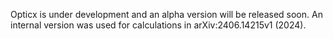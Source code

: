 Opticx is under development and an alpha version will be released soon. An internal version was used for calculations in arXiv:2406.14215v1 (2024). 
